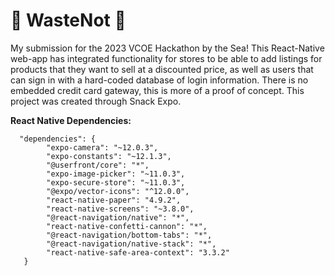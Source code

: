 # 🌳 WasteNot 🌳

My submission for the 2023 VCOE Hackathon by the Sea! This React-Native web-app has integrated functionality for stores to be able to add listings for products that they want to sell at a discounted price, as well as users that can sign in with a hard-coded database of login information. There is no embedded credit card gateway, this is more of a proof of concept. This project was created through Snack Expo. 

**React Native Dependencies:**

      "dependencies": {
            "expo-camera": "~12.0.3",   
            "expo-constants": "~12.1.3",
            "@userfront/core": "*",
            "expo-image-picker": "~11.0.3",
            "expo-secure-store": "~11.0.3",
            "@expo/vector-icons": "^12.0.0",
            "react-native-paper": "4.9.2",
            "react-native-screens": "~3.8.0",
            "@react-navigation/native": "*",
            "react-native-confetti-cannon": "*",
            "@react-navigation/bottom-tabs": "*",
            "@react-navigation/native-stack": "*",
            "react-native-safe-area-context": "3.3.2"
       }

